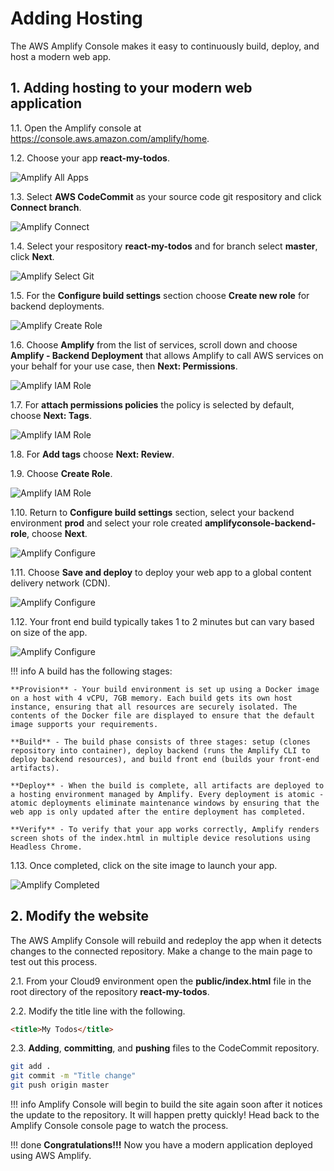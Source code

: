 # Adding Hosting

The AWS Amplify Console makes it easy to continuously build, deploy, and host a modern web app.

## 1. Adding hosting to your modern web application

1.1\. Open the Amplify console at https://console.aws.amazon.com/amplify/home.

1.2\. Choose your app **react-my-todos**.

![Amplify All Apps](images/amplify-all-apps.png)

1.3\. Select **AWS CodeCommit** as your source code git respository and click **Connect branch**.

![Amplify Connect](images/amplify-connect-branch.png)

1.4\. Select your respository **react-my-todos** and for branch select **master**, click **Next**.

![Amplify Select Git](images/amplify-select-git.png)

1.5\. For the **Configure build settings** section choose **Create new role** for backend deployments.

![Amplify Create Role](images/amplify-create-role.png)

1.6\. Choose **Amplify** from the list of services, scroll down and choose **Amplify - Backend Deployment** that allows Amplify to call AWS services on your behalf for your use case, then **Next: Permissions**.

![Amplify IAM Role](images/amplify-iam-role-create.png)

1.7\. For **attach permissions policies** the policy is selected by default, choose **Next: Tags**.

![Amplify IAM Role](images/amplify-iam-role-permissions.png)

1.8\. For **Add tags** choose **Next: Review**.

1.9\. Choose **Create Role**.

![Amplify IAM Role](images/amplify-iam-role-name.png)

1.10\. Return to **Configure build settings** section, select your backend environment **prod** and select your role created **amplifyconsole-backend-role**, choose **Next**.

![Amplify Configure](images/amplify-configure-build-settings.png)

1.11\. Choose **Save and deploy** to deploy your web app to a global content delivery network (CDN).

![Amplify Configure](images/amplify-save-and-deploy.png)

1.12\. Your front end build typically takes 1 to 2 minutes but can vary based on size of the app.

![Amplify Configure](images/amplify-progress.png)

!!! info
    A build has the following stages:

    **Provision** - Your build environment is set up using a Docker image on a host with 4 vCPU, 7GB memory. Each build gets its own host instance, ensuring that all resources are securely isolated. The contents of the Docker file are displayed to ensure that the default image supports your requirements.

    **Build** - The build phase consists of three stages: setup (clones repository into container), deploy backend (runs the Amplify CLI to deploy backend resources), and build front end (builds your front-end artifacts).

    **Deploy** - When the build is complete, all artifacts are deployed to a hosting environment managed by Amplify. Every deployment is atomic - atomic deployments eliminate maintenance windows by ensuring that the web app is only updated after the entire deployment has completed.

    **Verify** - To verify that your app works correctly, Amplify renders screen shots of the index.html in multiple device resolutions using Headless Chrome.

1.13\. Once completed, click on the site image to launch your app.

![Amplify Completed](images/amplify-ready.png)

## 2. Modify the website

The AWS Amplify Console will rebuild and redeploy the app when it detects changes to the connected repository. Make a change to the main page to test out this process.

2.1\. From your Cloud9 environment open the **public/index.html** file in the root directory of the repository **react-my-todos**.

2.2\. Modify the title line with the following.

``` html
<title>My Todos</title>
```

2.3\. **Adding**, **committing**, and **pushing** files to the CodeCommit repository.

``` bash
git add .
git commit -m "Title change"
git push origin master
```

!!! info
    Amplify Console will begin to build the site again soon after it notices the update to the repository. It will happen pretty quickly! Head back to the Amplify Console console page to watch the process.

!!! done
    **Congratulations!!!** Now you have a modern application deployed using AWS Amplify.